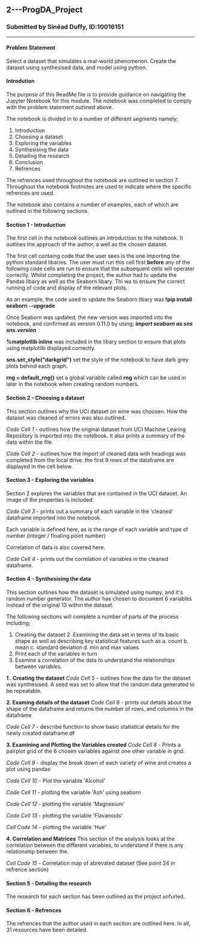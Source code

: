 ## 2---ProgDA_Project

### Submitted by Sinéad Duffy, ID:10016151

***

#### Problem Statement
Select a dataset that simulates a real-world phenomenon. Create the dataset using synthesised data, and model using python.

#### Introdution
The purpose of this ReadMe file is to provide guidance on navigating the Jupyter Notebook for this module.  The notebook was completed to comply with the problem statement outlined above.  

The notebook is divided in to a number of different segments namely;

1. Introduction
2. Choosing a dataset
3. Exploring the variables
4. Synthesising the data
5. Detailing the research
6. Conclusion
7. Refrences

The refrences used throughout the notebook are outlined in section 7.  Throughout the notebook footnotes are used to indicate where the specific refrences are used.

The notebook also contains a number of examples, each of which are outlined in the following sections.

#### Section 1 - Introduction
The first cell in the notebook outlines an introduction to the notebook.  It outlines the approach of the author, a well as the chosen dataset.

The first cell containg code that the user sees is the one importing the python standard libaries.  The user must run this cell first **before** any of the following code cells are run to ensure that the subsequent cells will operater correctly.  Whilst completing the project, the author had to update the Pandas libary as well as the Seaborn libary.  Thi wa to ensure the correct running of code and display of the relevant plots.

As an example, the code used to update the Seaborn libary was 
**!pip install seaborn --upgrade**

Once Seaborn was updated, the new version was imported into the notebook, and confirmed as version 0.11.0 by using;
***import seaborn as sns
sns.__version__***

**%matplotlib inline** was included in the libary section to ensure that plots using matplotlib displayed correctly.

**sns.set_style("darkgrid")** set the style of the notebook to have dark grey plots behind each graph.

**rng = default_rng()** set a global variable called **rng** which can be used in later in the notebook when creating random numbers.

#### Section 2 - Choosing a dataset
This section outlines why the UCI dataset on wine was choosen.  How the dataset was cleaned of errors was also outlined.

*Code Cell 1* - outlines how the original dataset from UCI Machine Learing Repository is imported into the notebook.  It also prints a summary of the data within the file.

*Code Cell 2* - outlines how the import of cleaned data with headings was completed from the local drive.  the first 9 rows of the dataframe are displayed in the cell below.


#### Section 3 - Exploring the variables
Section 2 explores the variables that are contained in the UCI dataset.  An image of the properties is included.

*Code Cell 3* - prints out a summary of each variable in the 'cleaned' dataframe imported into the notebook.

Each variable is defined here, as is the range of each variable and type of number (integer / floating point number)

Correlation of data is also covered here.  

*Code Cell 4* - prints out the correlation of variables in the cleaned dataframe.  


#### Section 4 - Synthesising the data
This section outlines how the dataset is simulated using numpy, and it's random number generator. The author has chosen to document 6 variables instead of the original 13 within the dataset.

The following sections will complete a number of parts of the process including;

1. Creating the dataset
2 .Examining the data set in terms of its basic shape as well as describing key statistical features such as
     a. count
     b. mean
     c. standard deviation
     d. min and max values
3. Print each of the variables in turn 
4. Examine a correlation of the data to understand the relationships between variables.

**1 . Creating the dataset**
*Code Cell 5* - outlines how the data for the dataset was synthesised.  A seed was set to allow that the random data generated to be repeatable.

**2. Examing details of the dataset**
*Code Cell 6* - prints out details about the shape of the dataframe and returns the number of rows, and columns in the dataframe

*Code Cell 7* - describe function to show basic statistical details for the newly created dataframe df

**3. Examining and Plotting the Variables created**
*Code Cell 8* - Prints a pairplot grid of the 6 chosen variables against one other variable in grid.  

*Code Cell 9* - display the break down of each variety of wine and creates a plot using pandas 

*Code Cell 10* - Plot the variable 'Alcohol'

*Code Cell 11* - plotting the variable 'Ash' using seaborn

*Code Cell 12* - plotting the variable 'Magnesium'

*Code Cell 13* - plotting the variable 'Flavanoids'

*Cell Code 14* - plotting the variable 'Hue'

**4. Correlation and Matrices**
This section of the analysis looks at the correlation between the different variables, to understand if there is any relationship between  the.

*Cell Code 15* - Correlation map of abrevated dataset (See point 24 in refrence section)

#### Section 5 - Detailing the research

The research for each section has been outlined as the project unfurled.



#### Section 6 - Refrences

The refrences that the author used in each section are outlined here.  In all, 31 resources have been detailed.














